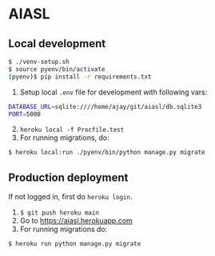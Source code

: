 # AIASL

## Local development

```sh
$ ./venv-setup.sh
$ source pyenv/bin/activate
(pyenv)$ pip install -r requirements.txt
```

1. Setup local `.env` file for development with following vars:
```sh
DATABASE_URL=sqlite:////home/ajay/git/aiasl/db.sqlite3
PORT=5000
```
2. `heroku local -f Procfile.test`
3. For running migrations, do:
```sh
$ heroku local:run ./pyenv/bin/python manage.py migrate
```

## Production deployment

If not logged in, first do `heroku login`.

1. `$ git push heroku main`
2. Go to https://aiasl.herokuapp.com
3. For running migrations do:
```sh
$ heroku run python manage.py migrate
```
